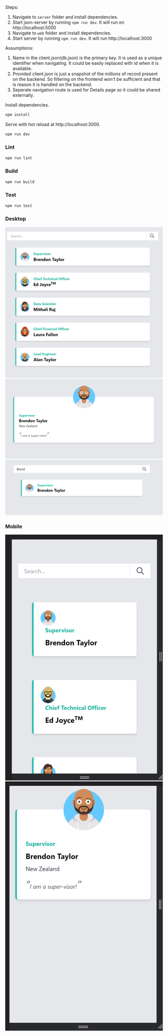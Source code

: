 Steps:
1. Navigate to `server` folder and install dependencies.
2. Start json-server by running `npm run dev`. It will run on http://localhost:5000
3. Navigate to `web` folder and install dependencies.
4. Start server by running `npm run dev`. It will run http://localhost:3000


Assumptions:
1. Name in the client.json(db.json) is the primary key. It is used as a unique identifier when navigating. It could be easily replaced with id when it is available.
2. Provided client.json is just a snapshot of the millions of record present on the backend. So filtering on the frontend won't be sufficient and that is reason it is handled on the backend. 
3. Seperate navigation route is used for Details page so it could be shared externally. 

Install dependencies.

```bash
npm install
```

Serve with hot reload at http://localhost:3000.

```bash
npm run dev
```

### Lint

```bash
npm run lint
```

### Build

```bash
npm run build
```

### Test

```bash
npm run test
```

### Desktop
![Image alt text](web/assets/List.png?raw=true)
![Image alt text](web/assets/Detail.png?raw=true)
![Image alt text](web/assets/Filter.png?raw=true)

### Mobile
![Image alt text](web/assets/List_Mobile.png?raw=true)
![Image alt text](web/assets/Detail_Mobile.png?raw=true)